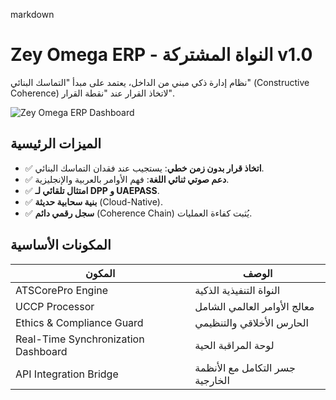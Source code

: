 markdown
# Zey Omega ERP - النواة المشتركة v1.0

نظام إدارة ذكي مبني من الداخل، يعتمد على مبدأ "التماسك البنائي" (Constructive Coherence) لاتخاذ القرار عند "نقطة القرار".

![Zey Omega ERP Dashboard](https://via.placeholder.com/800x400?text=Zey+Omega+ERP+Dashboard)

## الميزات الرئيسية

- ✅ **اتخاذ قرار بدون زمن خطي**: يستجيب عند فقدان التماسك البنائي.
- ✅ **دعم صوتي ثنائي اللغة**: فهم الأوامر بالعربية والإنجليزية.
- ✅ **امتثال تلقائي لـ DPP و UAEPASS**.
- ✅ **بنية سحابية حديثة** (Cloud-Native).
- ✅ **سجل رقمي دائم** (Coherence Chain) يُثبت كفاءة العمليات.

## المكونات الأساسية

| المكون | الوصف |
|--------|-------|
| ATSCorePro Engine | النواة التنفيذية الذكية |
| UCCP Processor | معالج الأوامر العالمي الشامل |
| Ethics & Compliance Guard | الحارس الأخلاقي والتنظيمي |
| Real-Time Synchronization Dashboard | لوحة المراقبة الحية |
| API Integration Bridge | جسر التكامل مع الأنظمة الخارجية |
